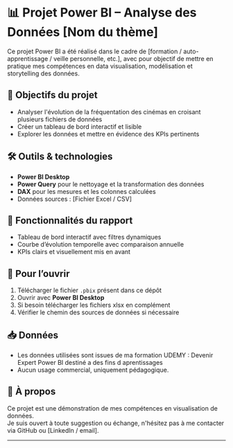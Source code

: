 # 📊 Projet Power BI – Analyse des Données [Nom du thème]

Ce projet Power BI a été réalisé dans le cadre de [formation / auto-apprentissage / veille personnelle, etc.], avec pour objectif de mettre en pratique mes compétences en data visualisation, modélisation et storytelling des données.

## 🧠 Objectifs du projet

- Analyser  l'évolution de la fréquentation des cinémas en croisant plusieurs fichiers de données 
- Créer un tableau de bord interactif et lisible
- Explorer les données et mettre en évidence des KPIs pertinents

## 🛠️ Outils & technologies

- **Power BI Desktop**
- **Power Query** pour le nettoyage et la transformation des données
- **DAX** pour les mesures et les colonnes calculées
- Données sources : [Fichier Excel / CSV]

## 📌 Fonctionnalités du rapport

- Tableau de bord interactif avec filtres dynamiques
-  Courbe d’évolution temporelle avec comparaison annuelle
-  KPIs clairs et visuellement mis en avant


## 🚀 Pour l’ouvrir

1. Télécharger le fichier `.pbix` présent dans ce dépôt
2. Ouvrir avec **Power BI Desktop**
3. Si besoin télécharger les fichiers xlsx en complément 
4. Vérifier le chemin des sources de données si nécessaire

## 📥 Données

- Les données utilisées sont issues de ma formation UDEMY : Devenir Expert Power BI destiné a des fins d aprentissages 
- Aucun usage commercial, uniquement pédagogique.

## 🙋 À propos

Ce projet est une démonstration de mes compétences en visualisation de données.  
Je suis ouvert à toute suggestion ou échange, n'hésitez pas à me contacter via GitHub ou [LinkedIn / email].

---

